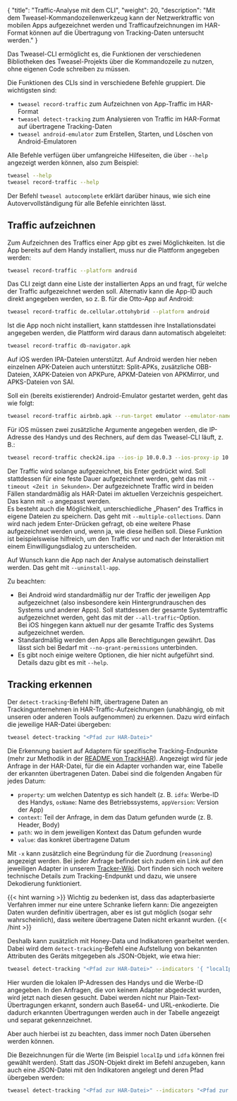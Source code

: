 {
    "title": "Traffic-Analyse mit dem CLI",
    "weight": 20,
    "description": "Mit dem Tweasel-Kommandozeilenwerkzeug kann der Netzwerktraffic von mobilen Apps aufgezeichnet werden und Trafficaufzeichnungen im HAR-Format können auf die Übertragung von Tracking-Daten untersucht werden."
}

Das Tweasel-CLI ermöglicht es, die Funktionen der verschiedenen Bibliotheken des Tweasel-Projekts über die Kommandozeile zu nutzen, ohne eigenen Code schreiben zu müssen.

Die Funktionen des CLIs sind in verschiedene Befehle gruppiert. Die wichtigsten sind:

* `tweasel record-traffic` zum Aufzeichnen von App-Traffic im HAR-Format
* `tweasel detect-tracking` zum Analysieren von Traffic im HAR-Format auf übertragene Tracking-Daten
* `tweasel android-emulator` zum Erstellen, Starten, und Löschen von Android-Emulatoren

Alle Befehle verfügen über umfangreiche Hilfeseiten, die über `--help` angezeigt werden können, also zum Beispiel:

```sh
tweasel --help
tweasel record-traffic --help
```

Der Befehl `tweasel autocomplete` erklärt darüber hinaus, wie sich eine Autovervollständigung für alle Befehle einrichten lässt.

## Traffic aufzeichnen

Zum Aufzeichnen des Traffics einer App gibt es zwei Möglichkeiten. Ist die App bereits auf dem Handy installiert, muss nur die Plattform angegeben werden:

```sh
tweasel record-traffic --platform android
```

Das CLI zeigt dann eine Liste der installierten Apps an und fragt, für welche der Traffic aufgezeichnet werden soll. Alternativ kann die App-ID auch direkt angegeben werden, so z. B. für die Otto-App auf Android:

```sh
tweasel record-traffic de.cellular.ottohybrid --platform android
```

Ist die App noch nicht installiert, kann stattdessen ihre Installationsdatei angegeben werden, die Plattform wird daraus dann automatisch abgeleitet:

```sh
tweasel record-traffic db-navigator.apk
```

Auf iOS werden IPA-Dateien unterstützt. Auf Android werden hier neben einzelnen APK-Dateien auch unterstützt: Split-APKs, zusätzliche OBB-Dateien, XAPK-Dateien von APKPure, APKM-Dateien von APKMirror, und APKS-Dateien von SAI.

Soll ein (bereits existierender) Android-Emulator gestartet werden, geht das wie folgt:

```sh
tweasel record-traffic airbnb.apk --run-target emulator --emulator-name "<Name des Emulators>"
```

Für iOS müssen zwei zusätzliche Argumente angegeben werden, die IP-Adresse des Handys und des Rechners, auf dem das Tweasel-CLI läuft, z. B.:

```sh
tweasel record-traffic check24.ipa --ios-ip 10.0.0.3 --ios-proxy-ip 10.0.0.2
```

Der Traffic wird solange aufgezeichnet, bis Enter gedrückt wird. Soll stattdessen für eine feste Dauer aufgezeichnet werden, geht das mit `--timeout <Zeit in Sekunden>`. Der aufgezeichnete Traffic wird in beiden Fällen standardmäßig als HAR-Datei im aktuellen Verzeichnis gespeichert. Das kann mit `-o` angepasst werden.  
Es besteht auch die Möglichkeit, unterschiedliche „Phasen“ des Traffics in eigene Dateien zu speichern. Das geht mit `--multiple-collections`. Dann wird nach jedem Enter-Drücken gefragt, ob eine weitere Phase aufgezeichnet werden und, wenn ja, wie diese heißen soll. Diese Funktion ist beispielsweise hilfreich, um den Traffic vor und nach der Interaktion mit einem Einwilligungsdialog zu unterscheiden.

Auf Wunsch kann die App nach der Analyse automatisch deinstalliert werden. Das geht mit `--uninstall-app`.

Zu beachten:

* Bei Android wird standardmäßig nur der Traffic der jeweiligen App aufgezeichnet (also insbesondere kein Hintergrundrauschen des Systems und anderer Apps). Soll stattdessen der gesamte Systemtraffic aufgezeichnet werden, geht das mit der `--all-traffic`-Option.  
  Bei iOS hingegen kann aktuell nur der gesamte Traffic des Systems aufgezeichnet werden.
* Standardmäßig werden den Apps alle Berechtigungen gewährt. Das lässt sich bei Bedarf mit `--no-grant-permissions` unterbinden.
* Es gibt noch einige weitere Optionen, die hier nicht aufgeführt sind. Details dazu gibt es mit `--help`.

## Tracking erkennen

Der `detect-tracking`-Befehl hilft, übertragene Daten an Trackingunternehmen in HAR-Traffic-Aufzeichnungen (unabhängig, ob mit unseren oder anderen Tools aufgenommen) zu erkennen. Dazu wird einfach die jeweilige HAR-Datei übergeben:

```sh
tweasel detect-tracking "<Pfad zur HAR-Datei>"
```

Die Erkennung basiert auf Adaptern für spezifische Tracking-Endpunkte (mehr zur Methodik in der [README von TrackHAR](https://github.com/tweaselORG/TrackHAR)). Angezeigt wird für jede Anfrage in der HAR-Datei, für die ein Adapter vorhanden war, eine Tabelle der erkannten übertragenen Daten. Dabei sind die folgenden Angaben für jedes Datum:

* `property`: um welchen Datentyp es sich handelt (z. B. `idfa`: Werbe-ID des Handys, `osName`: Name des Betriebssystems, `appVersion`: Version der App)
* `context`: Teil der Anfrage, in dem das Datum gefunden wurde (z. B. Header, Body)
* `path`: wo in dem jeweiligen Kontext das Datum gefunden wurde
* `value`: das konkret übertragene Datum

Mit `-x` kann zusätzlich eine Begründung für die Zuordnung (`reasoning`) angezeigt werden. Bei jeder Anfrage befindet sich zudem ein Link auf den jeweiligen Adapter in unserem [Tracker-Wiki](https://trackers.tweasel.org/). Dort finden sich noch weitere technische Details zum Tracking-Endpunkt und dazu, wie unsere Dekodierung funktioniert.

{{< hint warning >}}
Wichtig zu bedenken ist, dass das adapterbasierte Verfahren immer nur eine untere Schranke liefern kann: Die angezeigten Daten wurden definitiv übertragen, aber es ist gut möglich (sogar sehr wahrscheinlich), dass weitere übertragene Daten nicht erkannt wurden.
{{< /hint >}}

Deshalb kann zusätzlich mit Honey-Data und Indikatoren gearbeitet werden. Dabei wird dem `detect-tracking`-Befehl eine Aufstellung von bekannten Attributen des Geräts mitgegeben als JSON-Objekt, wie etwa hier:

```sh
tweasel detect-tracking "<Pfad zur HAR-Datei>" --indicators '{ "localIp": ["10.0.0.2", "fd31:4159::a2a1"], "idfa": "6a1c1487-a0af-4223-b142-a0f4621d0311" }'
```

Hier wurden die lokalen IP-Adressen des Handys und die Werbe-ID angegeben. In den Anfragen, die von keinem Adapter abgedeckt wurden, wird jetzt nach diesen gesucht. Dabei werden nicht nur Plain-Text-Übertragungen erkannt, sondern auch Base64- und URL-enkodierte. Die dadurch erkannten Übertragungen werden auch in der Tabelle angezeigt und separat gekennzeichnet.

Aber auch hierbei ist zu beachten, dass immer noch Daten übersehen werden können.

Die Bezeichnungen für die Werte (im Beispiel `localIp` und `idfa` können frei gewählt werden). Statt das JSON-Objekt direkt im Befehl anzugeben, kann auch eine JSON-Datei mit den Indikatoren angelegt und deren Pfad übergeben werden:

```sh
tweasel detect-tracking "<Pfad zur HAR-Datei>" --indicators "<Pfad zur JSON-Datei>"
```
